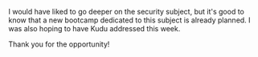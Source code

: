 I would have liked to go deeper on the security subject, but it's good to know that a new bootcamp dedicated to this subject is already planned.
I was also hoping to have Kudu addressed this week.

Thank you for the opportunity!